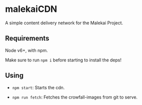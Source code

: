 # malekaiCDN

A simple content delivery network for the Malekai Project.

## Requirements

Node v6+, with npm.

Make sure to run `npm i` before starting to install the deps!

## Using

- `npm start`: Starts the cdn.

- `npm run fetch`: Fetches the crowfall-images from git to serve.
